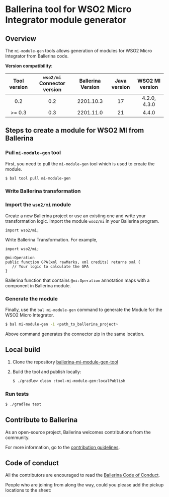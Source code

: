 # Ballerina tool for WSO2 Micro Integrator module generator

## Overview

The `mi-module-gen` tools allows generation of modules for WSO2 Micro Integrator from Ballerina code.

**Version compatibility**:

**Tool version**|**`wso2/mi` Connector version**|**Ballerina Version**|**Java version**|**WSO2 MI version**|
:-----:|:-----:|:-----:|:-----:|:-----:
0.2| 0.2| 2201.10.3| 17| 4.2.0, 4.3.0
\>= 0.3| 0.3| 2201.11.0| 21| 4.4.0


## Steps to create a module for WSO2 MI from Ballerina

### Pull `mi-module-gen` tool

First, you need to pull the `mi-module-gen` tool which is used to create the module.

```bash
$ bal tool pull mi-module-gen
```

### Write Ballerina transformation

### Import the `wso2/mi` module

Create a new Ballerina project or use an existing one and write your transformation logic. Import the module `wso2/mi` in your Ballerina program.

```ballerina
import wso2/mi;
```

Write Ballerina Transformation. For example,

```ballerina
import wso2/mi;

@mi:Operation
public function GPA(xml rawMarks, xml credits) returns xml {
   // Your logic to calculate the GPA
}
```

Ballerina function that contains `@mi:Operation` annotation maps with a component in Ballerina module.

### Generate the module

Finally, use the `bal mi-module-gen` command to generate the Module for the WSO2 Micro Integrator.

```bash
$ bal mi-module-gen -i <path_to_ballerina_project>
```

Above command generates the connector zip in the same location.

## Local build

1. Clone the repository [ballerina-mi-module-gen-tool](https://github.com/wso2-extensions/ballerina-mi-module-gen-tool.git)

2. Build the tool and publish locally:

   ```bash
   $ ./gradlew clean :tool-mi-module-gen:localPublish
   ```

### Run tests

   ```bash
   $ ./gradlew test
   ```

## Contribute to Ballerina

As an open-source project, Ballerina welcomes contributions from the community.

For more information, go to the [contribution guidelines](https://github.com/ballerina-platform/ballerina-lang/blob/master/CONTRIBUTING.md).

## Code of conduct

All the contributors are encouraged to read the [Ballerina Code of Conduct](https://ballerina.io/code-of-conduct).

 People who are joining from along the way, could you please add the pickup locations to the sheet:

